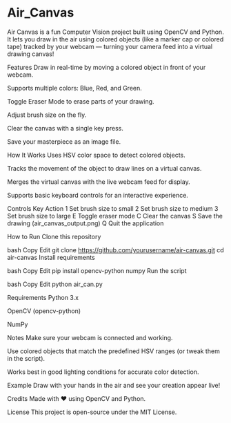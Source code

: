 # Air_Canvas
Air Canvas is a fun Computer Vision project built using OpenCV and Python. It lets you draw in the air using colored objects (like a marker cap or colored tape) tracked by your webcam — turning your camera feed into a virtual drawing canvas!

Features
Draw in real-time by moving a colored object in front of your webcam.

Supports multiple colors: Blue, Red, and Green.

Toggle Eraser Mode to erase parts of your drawing.

Adjust brush size on the fly.

Clear the canvas with a single key press.

Save your masterpiece as an image file.

How It Works
Uses HSV color space to detect colored objects.

Tracks the movement of the object to draw lines on a virtual canvas.

Merges the virtual canvas with the live webcam feed for display.

Supports basic keyboard controls for an interactive experience.

Controls
Key	Action
1	Set brush size to small
2	Set brush size to medium
3	Set brush size to large
E	Toggle eraser mode
C	Clear the canvas
S	Save the drawing (air_canvas_output.png)
Q	Quit the application

How to Run
Clone this repository

bash
Copy
Edit
git clone https://github.com/yourusername/air-canvas.git
cd air-canvas
Install requirements

bash
Copy
Edit
pip install opencv-python numpy
Run the script

bash
Copy
Edit
python air_can.py

Requirements
Python 3.x

OpenCV (opencv-python)

NumPy

Notes
Make sure your webcam is connected and working.

Use colored objects that match the predefined HSV ranges (or tweak them in the script).

Works best in good lighting conditions for accurate color detection.

Example
Draw with your hands in the air and see your creation appear live!

Credits
Made with ❤️ using OpenCV and Python.

License
This project is open-source under the MIT License.

